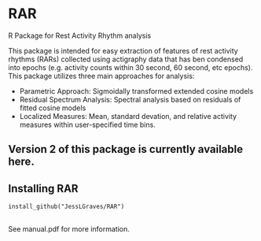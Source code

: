 # RAR
R Package for Rest Activity Rhythm analysis

This package is intended for easy extraction of features of rest activity rhythms (RARs) collected using actigraphy data that has ben condensed into epochs (e.g. activity counts within 30 second, 60 second, etc epochs). This package utilizes three main approaches for analysis: 
* Parametric Approach: Sigmoidally transformed extended cosine models
* Residual Spectrum Analysis: Spectral analysis based on residuals of fitted cosine models
* Localized Measures: Mean, standard devation, and relative activity measures within user-specified time bins.

## Version 2 of this package is currently available here.

## Installing RAR
```
install_github("JessLGraves/RAR")
```
##
See manual.pdf for more information.
